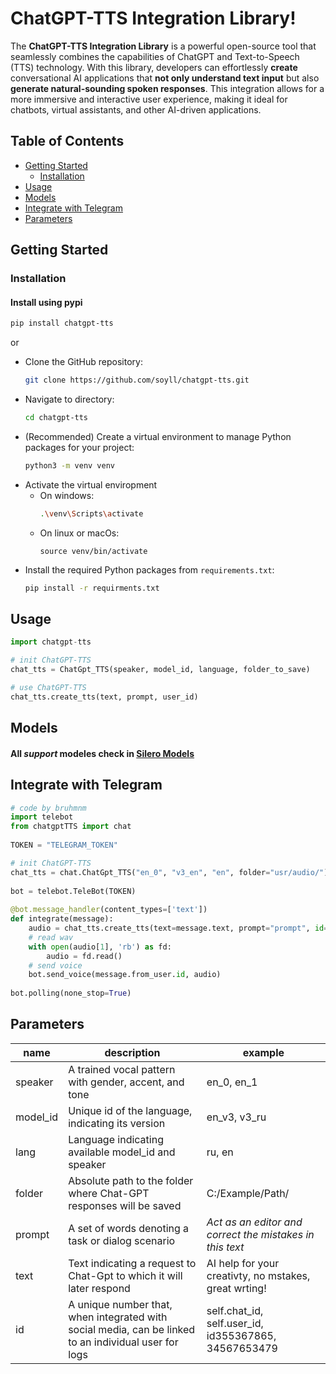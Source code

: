 ﻿# ChatGPT-TTS Integration Library!
 The **ChatGPT-TTS Integration Library** is a powerful open-source tool that seamlessly combines the capabilities of ChatGPT and Text-to-Speech (TTS) technology. With this library, developers can effortlessly **create** conversational AI applications that **not only understand text input** but also **generate natural-sounding spoken responses**. This integration allows for a more immersive and interactive user experience, making it ideal for chatbots, virtual assistants, and other AI-driven applications.

## Table of Contents
* [Getting Started](#getting-started)
  * [Installation](#installation)
* [Usage](#usage)
* [Models](#models)
* [Integrate with Telegram](#integrate-with-telegram)
* [Parameters](#parameters)

## Getting Started

### Installation
#### Install using pypi
```bash
pip install chatgpt-tts
```
or
* Clone the GitHub repository:
	```bash
	git clone https://github.com/soyll/chatgpt-tts.git	
	```
* Navigate to directory:
	```bash
	cd chatgpt-tts 
	```
* (Recommended) Create a virtual environment to manage Python packages for your project:
	```bash
	python3 -m venv venv
	```
* Activate the virtual enviropment
	* On windows:
		```bash
		.\venv\Scripts\activate
		```  
	* On linux or macOs:
		```
		source venv/bin/activate
		```
* Install the required Python packages from  `requirements.txt`:
	```bash
	pip install -r requirments.txt
	```
## Usage

```python
import chatgpt-tts

# init ChatGPT-TTS
chat_tts = ChatGpt_TTS(speaker, model_id, language, folder_to_save)

# use ChatGPT-TTS
chat_tts.create_tts(text, prompt, user_id)
```
## Models
#### All *support* modeles check in [Silero Models](https://github.com/snakers4/silero-models#models-and-speakers)

## Integrate with Telegram
```python
# code by bruhmnm
import telebot  
from chatgptTTS import chat  
  
TOKEN = "TELEGRAM_TOKEN"  

# init ChatGPT-TTS 
chat_tts = chat.ChatGpt_TTS("en_0", "v3_en", "en", folder="usr/audio/")  
  
bot = telebot.TeleBot(TOKEN)  
  
@bot.message_handler(content_types=['text'])  
def integrate(message):  
	audio = chat_tts.create_tts(text=message.text, prompt="prompt", id=message.from_user.id)  
	# read wav
	with open(audio[1], 'rb') as fd:  
		audio = fd.read()  
	# send voice
	bot.send_voice(message.from_user.id, audio)  
  
bot.polling(none_stop=True)
```
## Parameters
|   name	|								description										      |   example  |
|----------|----------------------------------------------------------------|-
| speaker | A trained vocal pattern with gender, accent, and tone |en_0, en_1|
| model_id| Unique id of the language, indicating its version     | en_v3, v3_ru|
|   lang  | Language indicating available model_id and speaker    | ru, en
|  folder | Absolute path to the folder where Chat-GPT responses will be saved | C:/Example/Path/
|  prompt | A set of words denoting a task or dialog scenario | _Act as an editor and correct the mistakes in this text_|
|   text  | Text indicating a request to Chat-Gpt to which it will later respond | AI help for your creativty, no mstakes, great wrting!
| 	id	| A unique number that, when integrated with social media, can be linked to an individual user for logs | self.chat_id, self.user_id, id355367865, 34567653479
